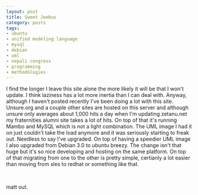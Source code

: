 ```yaml
---
layout: post
title: Sweet Jeebus
category: posts
tags:
- ubuntu
- unified modeling language
- mysql
- debian
- uml
- nepali congress
- programming
- methodologies
---
```

<p>I find the longer I leave this site alone the more likely it will be that I won't update. I think laziness has a lot more inertia than I can deal with. Anyway, although I haven't posted recently I've been doing a lot with this site. Unsure.org and a couple other sites are hosted on this server and although unsure only averages about 1,000 hits a day when I'm updating zetanu.net my fraternities alumni site takes a lot of hits. On top of that it's running Mambo and MySQL which is not a light combination. The UML image I had it on just couldn't take the load anymore and it was seriously starting to freak out. Needless to say I've upgraded. On top of having a speedier UML image I also upgraded from Debian 3.0 to ubuntu breezy. The change isn't that huge but it's so nice developing and hosting on the same platform. On top of that migrating from one to the other is pretty simple, certianly a lot easier than moving from sles to redhat or something like that. </p><p>&nbsp;</p><p>matt out.&nbsp;</p>
